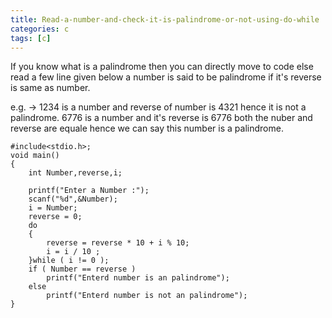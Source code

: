 ```yaml
---
title: Read-a-number-and-check-it-is-palindrome-or-not-using-do-while
categories: c
tags: [c]
---
```



If you know what is a palindrome then you can directly move to code else read a few line given below a number is said to be palindrome if it's reverse is same as number.

e.g. ->
1234 is a number and reverse of number is 4321 hence it is not a palindrome.
6776 is a number and it's reverse is 6776 both the nuber and reverse are equale hence we can say this number is a palindrome.

```
#include<stdio.h>;
void main()
{
    int Number,reverse,i;

    printf("Enter a Number :");
    scanf("%d",&Number);
    i = Number;
    reverse = 0;
    do
    {
        reverse = reverse * 10 + i % 10;
        i = i / 10 ;
    }while ( i != 0 );
    if ( Number == reverse )
        printf("Enterd number is an palindrome");
    else
        printf("Enterd number is not an palindrome");
}
```
